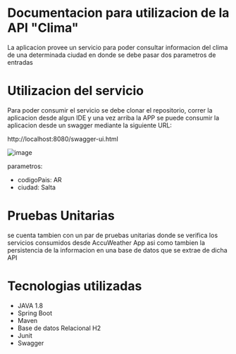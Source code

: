 # Documentacion para utilizacion de la API "Clima"

La aplicacion provee un servicio para poder consultar informacion del clima de una determinada ciudad en donde se debe pasar dos parametros de entradas


# Utilizacion del servicio

Para poder consumir el servicio se debe clonar el repositorio, correr la aplicacion desde algun IDE y una vez arriba la APP se puede consumir la aplicacion desde un swagger mediante la siguiente URL:

http://localhost:8080/swagger-ui.html

![image](https://user-images.githubusercontent.com/33293432/228846111-a66fc9ef-00f4-4bf3-abe5-d717c7a6de4f.png)

parametros: 

* codigoPais: AR
* ciudad: Salta


# Pruebas Unitarias

se cuenta tambien con un par de pruebas unitarias donde se verifica los servicios consumidos desde AccuWeather App asi como tambien la persistencia de la informacion en una base de datos que se extrae de dicha API

# Tecnologias utilizadas

   * JAVA 1.8
   * Spring Boot
   * Maven
   * Base de datos Relacional H2
   * Junit 
   * Swagger

